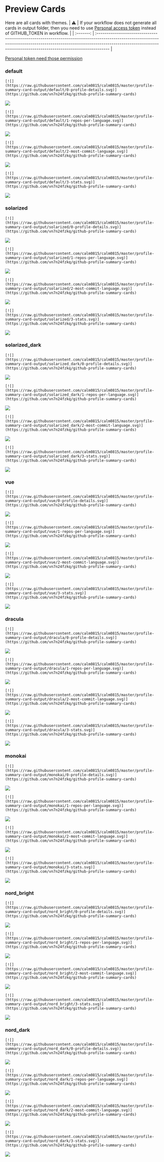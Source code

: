 
# Preview Cards

Here are all cards with themes.
| :warning: | If your workflow does not generate all cards in output folder, then you need to use [Personal access token](https://docs.github.com/en/actions/configuring-and-managing-workflows/creating-and-storing-encrypted-secrets) instead of GITHUB_TOKEN in workflow. |
| :-------: | :------------------------------------------------------------------------------------------------------------------------------------------------------------------------------------------------------------------------------------------------ |

[Personal token need those permission](https://github.com/vn7n24fzkq/github-profile-summary-cards/wiki/Personal-access-token-permissions)


### default


```
[![](https://raw.githubusercontent.com/calm0815/calm0815/master/profile-summary-card-output/default/0-profile-details.svg)](https://github.com/vn7n24fzkq/github-profile-summary-cards)
```
![](https://raw.githubusercontent.com/calm0815/calm0815/master/profile-summary-card-output/default/0-profile-details.svg)


```
[![](https://raw.githubusercontent.com/calm0815/calm0815/master/profile-summary-card-output/default/1-repos-per-language.svg)](https://github.com/vn7n24fzkq/github-profile-summary-cards)
```
![](https://raw.githubusercontent.com/calm0815/calm0815/master/profile-summary-card-output/default/1-repos-per-language.svg)


```
[![](https://raw.githubusercontent.com/calm0815/calm0815/master/profile-summary-card-output/default/2-most-commit-language.svg)](https://github.com/vn7n24fzkq/github-profile-summary-cards)
```
![](https://raw.githubusercontent.com/calm0815/calm0815/master/profile-summary-card-output/default/2-most-commit-language.svg)


```
[![](https://raw.githubusercontent.com/calm0815/calm0815/master/profile-summary-card-output/default/3-stats.svg)](https://github.com/vn7n24fzkq/github-profile-summary-cards)
```
![](https://raw.githubusercontent.com/calm0815/calm0815/master/profile-summary-card-output/default/3-stats.svg)


### solarized


```
[![](https://raw.githubusercontent.com/calm0815/calm0815/master/profile-summary-card-output/solarized/0-profile-details.svg)](https://github.com/vn7n24fzkq/github-profile-summary-cards)
```
![](https://raw.githubusercontent.com/calm0815/calm0815/master/profile-summary-card-output/solarized/0-profile-details.svg)


```
[![](https://raw.githubusercontent.com/calm0815/calm0815/master/profile-summary-card-output/solarized/1-repos-per-language.svg)](https://github.com/vn7n24fzkq/github-profile-summary-cards)
```
![](https://raw.githubusercontent.com/calm0815/calm0815/master/profile-summary-card-output/solarized/1-repos-per-language.svg)


```
[![](https://raw.githubusercontent.com/calm0815/calm0815/master/profile-summary-card-output/solarized/2-most-commit-language.svg)](https://github.com/vn7n24fzkq/github-profile-summary-cards)
```
![](https://raw.githubusercontent.com/calm0815/calm0815/master/profile-summary-card-output/solarized/2-most-commit-language.svg)


```
[![](https://raw.githubusercontent.com/calm0815/calm0815/master/profile-summary-card-output/solarized/3-stats.svg)](https://github.com/vn7n24fzkq/github-profile-summary-cards)
```
![](https://raw.githubusercontent.com/calm0815/calm0815/master/profile-summary-card-output/solarized/3-stats.svg)


### solarized_dark


```
[![](https://raw.githubusercontent.com/calm0815/calm0815/master/profile-summary-card-output/solarized_dark/0-profile-details.svg)](https://github.com/vn7n24fzkq/github-profile-summary-cards)
```
![](https://raw.githubusercontent.com/calm0815/calm0815/master/profile-summary-card-output/solarized_dark/0-profile-details.svg)


```
[![](https://raw.githubusercontent.com/calm0815/calm0815/master/profile-summary-card-output/solarized_dark/1-repos-per-language.svg)](https://github.com/vn7n24fzkq/github-profile-summary-cards)
```
![](https://raw.githubusercontent.com/calm0815/calm0815/master/profile-summary-card-output/solarized_dark/1-repos-per-language.svg)


```
[![](https://raw.githubusercontent.com/calm0815/calm0815/master/profile-summary-card-output/solarized_dark/2-most-commit-language.svg)](https://github.com/vn7n24fzkq/github-profile-summary-cards)
```
![](https://raw.githubusercontent.com/calm0815/calm0815/master/profile-summary-card-output/solarized_dark/2-most-commit-language.svg)


```
[![](https://raw.githubusercontent.com/calm0815/calm0815/master/profile-summary-card-output/solarized_dark/3-stats.svg)](https://github.com/vn7n24fzkq/github-profile-summary-cards)
```
![](https://raw.githubusercontent.com/calm0815/calm0815/master/profile-summary-card-output/solarized_dark/3-stats.svg)


### vue


```
[![](https://raw.githubusercontent.com/calm0815/calm0815/master/profile-summary-card-output/vue/0-profile-details.svg)](https://github.com/vn7n24fzkq/github-profile-summary-cards)
```
![](https://raw.githubusercontent.com/calm0815/calm0815/master/profile-summary-card-output/vue/0-profile-details.svg)


```
[![](https://raw.githubusercontent.com/calm0815/calm0815/master/profile-summary-card-output/vue/1-repos-per-language.svg)](https://github.com/vn7n24fzkq/github-profile-summary-cards)
```
![](https://raw.githubusercontent.com/calm0815/calm0815/master/profile-summary-card-output/vue/1-repos-per-language.svg)


```
[![](https://raw.githubusercontent.com/calm0815/calm0815/master/profile-summary-card-output/vue/2-most-commit-language.svg)](https://github.com/vn7n24fzkq/github-profile-summary-cards)
```
![](https://raw.githubusercontent.com/calm0815/calm0815/master/profile-summary-card-output/vue/2-most-commit-language.svg)


```
[![](https://raw.githubusercontent.com/calm0815/calm0815/master/profile-summary-card-output/vue/3-stats.svg)](https://github.com/vn7n24fzkq/github-profile-summary-cards)
```
![](https://raw.githubusercontent.com/calm0815/calm0815/master/profile-summary-card-output/vue/3-stats.svg)


### dracula


```
[![](https://raw.githubusercontent.com/calm0815/calm0815/master/profile-summary-card-output/dracula/0-profile-details.svg)](https://github.com/vn7n24fzkq/github-profile-summary-cards)
```
![](https://raw.githubusercontent.com/calm0815/calm0815/master/profile-summary-card-output/dracula/0-profile-details.svg)


```
[![](https://raw.githubusercontent.com/calm0815/calm0815/master/profile-summary-card-output/dracula/1-repos-per-language.svg)](https://github.com/vn7n24fzkq/github-profile-summary-cards)
```
![](https://raw.githubusercontent.com/calm0815/calm0815/master/profile-summary-card-output/dracula/1-repos-per-language.svg)


```
[![](https://raw.githubusercontent.com/calm0815/calm0815/master/profile-summary-card-output/dracula/2-most-commit-language.svg)](https://github.com/vn7n24fzkq/github-profile-summary-cards)
```
![](https://raw.githubusercontent.com/calm0815/calm0815/master/profile-summary-card-output/dracula/2-most-commit-language.svg)


```
[![](https://raw.githubusercontent.com/calm0815/calm0815/master/profile-summary-card-output/dracula/3-stats.svg)](https://github.com/vn7n24fzkq/github-profile-summary-cards)
```
![](https://raw.githubusercontent.com/calm0815/calm0815/master/profile-summary-card-output/dracula/3-stats.svg)


### monokai


```
[![](https://raw.githubusercontent.com/calm0815/calm0815/master/profile-summary-card-output/monokai/0-profile-details.svg)](https://github.com/vn7n24fzkq/github-profile-summary-cards)
```
![](https://raw.githubusercontent.com/calm0815/calm0815/master/profile-summary-card-output/monokai/0-profile-details.svg)


```
[![](https://raw.githubusercontent.com/calm0815/calm0815/master/profile-summary-card-output/monokai/1-repos-per-language.svg)](https://github.com/vn7n24fzkq/github-profile-summary-cards)
```
![](https://raw.githubusercontent.com/calm0815/calm0815/master/profile-summary-card-output/monokai/1-repos-per-language.svg)


```
[![](https://raw.githubusercontent.com/calm0815/calm0815/master/profile-summary-card-output/monokai/2-most-commit-language.svg)](https://github.com/vn7n24fzkq/github-profile-summary-cards)
```
![](https://raw.githubusercontent.com/calm0815/calm0815/master/profile-summary-card-output/monokai/2-most-commit-language.svg)


```
[![](https://raw.githubusercontent.com/calm0815/calm0815/master/profile-summary-card-output/monokai/3-stats.svg)](https://github.com/vn7n24fzkq/github-profile-summary-cards)
```
![](https://raw.githubusercontent.com/calm0815/calm0815/master/profile-summary-card-output/monokai/3-stats.svg)


### nord_bright


```
[![](https://raw.githubusercontent.com/calm0815/calm0815/master/profile-summary-card-output/nord_bright/0-profile-details.svg)](https://github.com/vn7n24fzkq/github-profile-summary-cards)
```
![](https://raw.githubusercontent.com/calm0815/calm0815/master/profile-summary-card-output/nord_bright/0-profile-details.svg)


```
[![](https://raw.githubusercontent.com/calm0815/calm0815/master/profile-summary-card-output/nord_bright/1-repos-per-language.svg)](https://github.com/vn7n24fzkq/github-profile-summary-cards)
```
![](https://raw.githubusercontent.com/calm0815/calm0815/master/profile-summary-card-output/nord_bright/1-repos-per-language.svg)


```
[![](https://raw.githubusercontent.com/calm0815/calm0815/master/profile-summary-card-output/nord_bright/2-most-commit-language.svg)](https://github.com/vn7n24fzkq/github-profile-summary-cards)
```
![](https://raw.githubusercontent.com/calm0815/calm0815/master/profile-summary-card-output/nord_bright/2-most-commit-language.svg)


```
[![](https://raw.githubusercontent.com/calm0815/calm0815/master/profile-summary-card-output/nord_bright/3-stats.svg)](https://github.com/vn7n24fzkq/github-profile-summary-cards)
```
![](https://raw.githubusercontent.com/calm0815/calm0815/master/profile-summary-card-output/nord_bright/3-stats.svg)


### nord_dark


```
[![](https://raw.githubusercontent.com/calm0815/calm0815/master/profile-summary-card-output/nord_dark/0-profile-details.svg)](https://github.com/vn7n24fzkq/github-profile-summary-cards)
```
![](https://raw.githubusercontent.com/calm0815/calm0815/master/profile-summary-card-output/nord_dark/0-profile-details.svg)


```
[![](https://raw.githubusercontent.com/calm0815/calm0815/master/profile-summary-card-output/nord_dark/1-repos-per-language.svg)](https://github.com/vn7n24fzkq/github-profile-summary-cards)
```
![](https://raw.githubusercontent.com/calm0815/calm0815/master/profile-summary-card-output/nord_dark/1-repos-per-language.svg)


```
[![](https://raw.githubusercontent.com/calm0815/calm0815/master/profile-summary-card-output/nord_dark/2-most-commit-language.svg)](https://github.com/vn7n24fzkq/github-profile-summary-cards)
```
![](https://raw.githubusercontent.com/calm0815/calm0815/master/profile-summary-card-output/nord_dark/2-most-commit-language.svg)


```
[![](https://raw.githubusercontent.com/calm0815/calm0815/master/profile-summary-card-output/nord_dark/3-stats.svg)](https://github.com/vn7n24fzkq/github-profile-summary-cards)
```
![](https://raw.githubusercontent.com/calm0815/calm0815/master/profile-summary-card-output/nord_dark/3-stats.svg)

